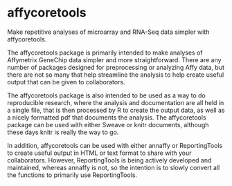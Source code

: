 affycoretools
=============

Make repetitive analyses of microarray and RNA-Seq data simpler with affycoretools.

  The affycoretools package is primarily intended to make
  analyses of Affymetrix GeneChip data simpler and more
  straightforward. There are any number of packages
  designed for preprocessing or analyzing Affy data, but
  there are not so many that help streamline the analysis
  to help create useful output that can be given to
  collaborators.

  The affycoretools package is also intended to be
  used as a way to do reproducible research, where the
  analysis and documentation are all held in a single file,
  that is then processed by R to create the output data, as
  well as a nicely formatted pdf that documents the
  analysis. The affycoretools package can be used with
  either Sweave or knitr documents, although these days
  knitr is really the way to go.

  In addition, affycoretools can be used with either
  annaffy or ReportingTools to create useful output in HTML
  or text format to share with your collaborators. However,
  ReportingTools is being actively developed and
  maintained, whereas annaffy is not, so the intention is
  to slowly convert all the functions to primarily use
  ReportingTools.
